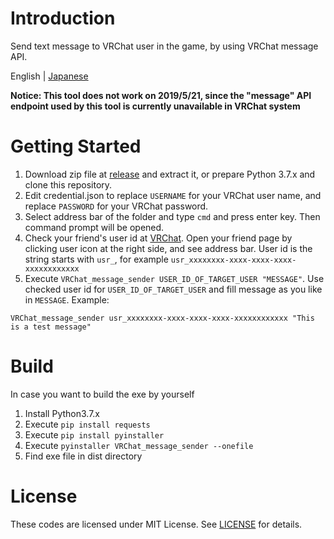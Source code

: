 # Introduction 
Send text message to VRChat user in the game, by using VRChat message API.

English | [Japanese](https://github.com/sunasaji/VRChat_message_sender/blob/master/README-ja.md)

**Notice: This tool does not work on 2019/5/21, since the "message" API endpoint used by this tool is currently unavailable in VRChat system**

# Getting Started
1. Download zip file at [release](https://github.com/sunasaji/VRChat_message_sender/releases) and extract it, or prepare Python 3.7.x and clone this repository.
2. Edit credential.json to replace `USERNAME` for your VRChat user name, and replace `PASSWORD` for your VRChat password.
3. Select address bar of the folder and type `cmd` and press enter key. Then command prompt will be opened.
4. Check your friend's user id at [VRChat](https://vrchat.net). Open your friend page by clicking user icon at the right side, and see address bar. User id is the string starts with `usr_`, for example `usr_xxxxxxxx-xxxx-xxxx-xxxx-xxxxxxxxxxxx`
5. Execute `VRChat_message_sender USER_ID_OF_TARGET_USER "MESSAGE"`. Use checked user id for `USER_ID_OF_TARGET_USER` and fill message as you like in `MESSAGE`. Example:
```
VRChat_message_sender usr_xxxxxxxx-xxxx-xxxx-xxxx-xxxxxxxxxxxx "This is a test message"
```

# Build
In case you want to build the exe by yourself

1. Install Python3.7.x
2. Execute `pip install requests`
3. Execute `pip install pyinstaller`
4. Execute `pyinstaller VRChat_message_sender --onefile`
5. Find exe file in dist directory

# License
These codes are licensed under MIT License. See [LICENSE](https://github.com/sunasaji/VRChat_message_sender/blob/master/LICENSE) for details.
